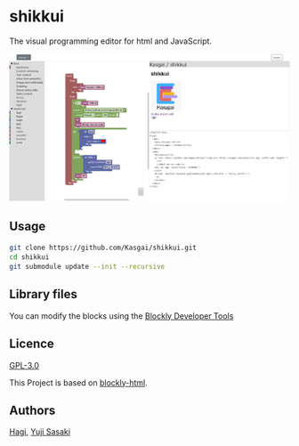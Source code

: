 # shikkui

The visual programming editor for html and JavaScript.

![shikkui screenshot](./screenshot.png)

## Usage

```sh
git clone https://github.com/Kasgai/shikkui.git
cd shikkui
git submodule update --init --recursive
```

## Library files

You can modify the blocks using the [Blockly Developer Tools](https://blockly-demo.appspot.com/static/demos/blockfactory/index.html)

## Licence

[GPL-3.0](https://github.com/Kasgai/shikkui/blob/firebase/LICENSE)

This Project is based on [blockly-html](https://github.com/bwinf/blockly-html).

## Authors

[Hagi](https://github.com/iPolyomino), [Yuji Sasaki](https://github.com/jyu0414)
